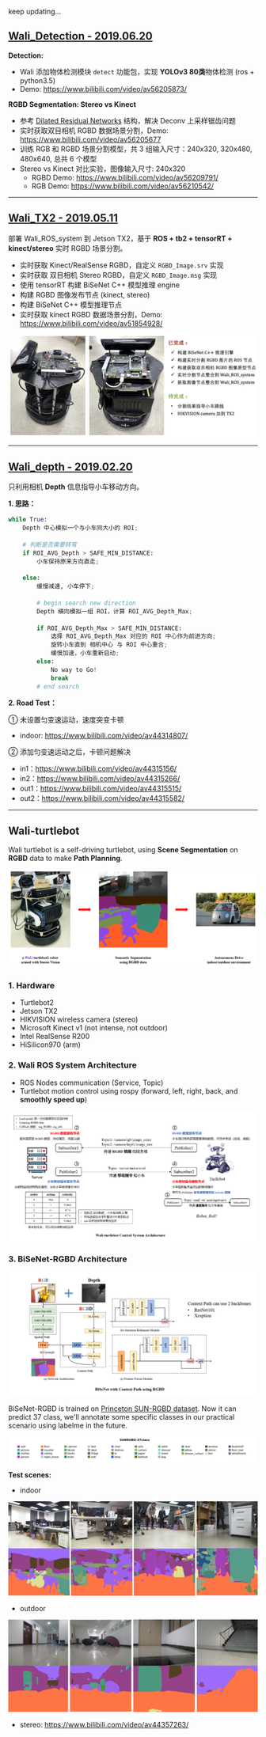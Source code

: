 keep updating...

## [Wali_Detection - 2019.06.20](https://github.com/Shuai-Xie/Wali-turtlebot/tree/master/wali_Detection)

**Detection:**
- Wali 添加物体检测模块 `detect` 功能包，实现 **YOLOv3 80类**物体检测 (ros + python3.5)
- Demo: https://www.bilibili.com/video/av56205873/


**RGBD Segmentation: Stereo vs Kinect**
- 参考 [Dilated Residual Networks](https://github.com/fyu/drn) 结构，解决 Deconv 上采样锯齿问题
- 实时获取双目相机 RGBD 数据场景分割，Demo: https://www.bilibili.com/video/av56205677
- 训练 RGB 和 RGBD 场景分割模型，共 3 组输入尺寸：240x320, 320x480, 480x640, 总共 6 个模型
- Stereo vs Kinect 对比实验，图像输入尺寸: 240x320
  - RGBD Demo: https://www.bilibili.com/video/av56209791/
  - RGB Demo: https://www.bilibili.com/video/av56210542/


---

## [Wali_TX2 - 2019.05.11](https://github.com/Shuai-Xie/Wali-turtlebot/tree/master/wali_TX2)

部署 Wali_ROS_system 到 Jetson TX2，基于 **ROS + tb2 + tensorRT + kinect/stereo** 实时 RGBD 场景分割。
- 实时获取 Kinect/RealSense RGBD，自定义 `RGBD_Image.srv` 实现
- 实时获取 双目相机 Stereo RGBD，自定义 `RGBD_Image.msg` 实现
- 使用 tensorRT 构建 BiSeNet C++ 模型推理 engine
- 构建 RGBD 图像发布节点 (kinect, stereo)
- 构建 BiSeNet C++ 模型推理节点
- 实时获取 kinect RGBD 数据场景分割，Demo: https://www.bilibili.com/video/av51854928/

![wali_TX2](assets/wali_TX2.png)

---

## [Wali_depth - 2019.02.20](https://github.com/Shuai-Xie/Wali-turtlebot/tree/master/wali_depth)

只利用相机 **Depth** 信息指导小车移动方向。

**1. 思路：**

```py
while True:
	Depth 中心模拟一个与小车同大小的 ROI;

	# 判断是否需要转弯
	if ROI_AVG_Depth > SAFE_MIN_DISTANCE:
		小车保持原来方向直走;

	else:
		缓慢减速, 小车停下;

		# begin search new direction
		Depth 横向模拟一组 ROI，计算 ROI_AVG_Depth_Max;

		if ROI_AVG_Depth_Max > SAFE_MIN_DISTANCE:
			选择 ROI_AVG_Depth_Max 对应的 ROI 中心作为前进方向;
			旋转小车直到 相机中心 与 ROI 中心重合;
	  		缓慢加速，小车重新启动;
	  	else:
	  		No way to Go!
	  		break
		# end search
```


**2. Road Test：**

① 未设置匀变速运动，速度突变卡顿
- indoor: https://www.bilibili.com/video/av44314807/

② 添加匀变速运动之后，卡顿问题解决
- in1：https://www.bilibili.com/video/av44315156/
- in2：https://www.bilibili.com/video/av44315266/
- out1：https://www.bilibili.com/video/av44315515/
- out2：https://www.bilibili.com/video/av44315582/

---

## Wali-turtlebot
Wali turtlebot is a self-driving turtlebot, using **Scene Segmentation** on **RGBD** data to make **Path Planning**.

![auto_drive](assets/auto_drive.png)

### 1. Hardware
- Turtlebot2
- Jetson TX2
- HIKVISION wireless camera (stereo)
- Microsoft Kinect v1 (not intense, not outdoor)
- Intel RealSense R200
- HiSilicon970 (arm)

### 2. Wali ROS System Architecture
- ROS Nodes communication (Service, Topic)
- Turtlebot motion control using rospy (forward, left, right, back, and **smoothly speed up**)

![wali_arc](assets/wali_arc.png)

### 3. BiSeNet-RGBD Architecture

![bisenet_rgbd](assets/bisenet_rgbd.png)

BiSeNet-RGBD is trained on [Princeton SUN-RGBD dataset](http://rgbd.cs.princeton.edu/). Now it can predict 37 class, we'll annotate some specific classes in our practical scenario using labelme in the future. 

![SUNRGB_37_label_map.png](assets/SUNRGB_37_label_map.png)

**Test scenes:**

- indoor

![indoor](assets/indoor.png)

- outdoor

![outdoor](assets/outdoor.png)

- stereo: https://www.bilibili.com/video/av44357263/